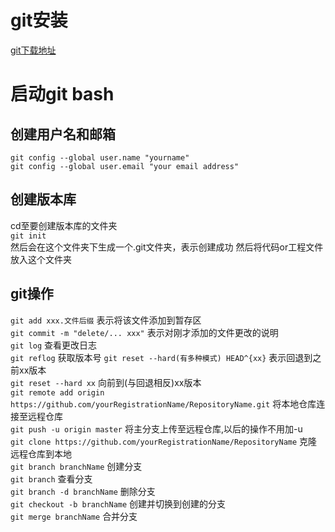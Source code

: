 # git安装
[git下载地址](https://git-scm.com/)
# 启动git bash
## 创建用户名和邮箱
`git config --global user.name "yourname"`  
`git config --global user.email "your email address"`
## 创建版本库
cd至要创建版本库的文件夹  
`git init`  
然后会在这个文件夹下生成一个.git文件夹，表示创建成功
然后将代码or工程文件放入这个文件夹
## git操作
`git add xxx.文件后缀` 表示将该文件添加到暂存区  
`git commit -m "delete/... xxx"` 表示对刚才添加的文件更改的说明  
`git log` 查看更改日志  
`git reflog` 获取版本号
`git reset --hard(有多种模式) HEAD^{xx}` 表示回退到之前xx版本  
`git reset --hard xx` 向前到(与回退相反)xx版本  
`git remote add origin https://github.com/yourRegistrationName/RepositoryName.git`  将本地仓库连接至远程仓库  
`git push -u origin master` 将主分支上传至远程仓库,以后的操作不用加-u  
`git clone https://github.com/yourRegistrationName/RepositoryName` 克隆远程仓库到本地  
`git branch branchName` 创建分支  
`git branch` 查看分支  
`git branch -d branchName` 删除分支  
`git checkout -b branchName` 创建并切换到创建的分支  
`git merge branchName` 合并分支


